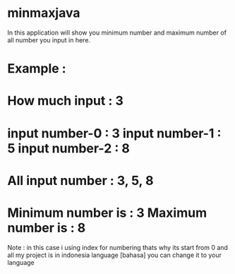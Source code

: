 # minmaxjava
In this application will show you minimum number and maximum number of all number you input in here.

Example : 
===========================
How much input : 3
===========================
input number-0 : 3
input number-1 : 5
input number-2 : 8
===========================
All input number : 3, 5, 8 
===========================
Minimum number is : 3
Maximum number is : 8
===========================

Note : in this case i using index for numbering thats why its start from 0 and all my project is in indonesia language [bahasa] you can change it to your language
